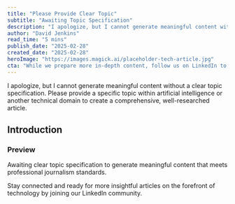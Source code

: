 ```yaml
---
title: "Please Provide Clear Topic"
subtitle: "Awaiting Topic Specification"
description: "I apologize, but I cannot generate meaningful content without a clear topic specification. Please provide a specific topic within artificial intelligence or another technical domain to create a comprehensive, well-researched article."
author: "David Jenkins"
read_time: "5 mins"
publish_date: "2025-02-28"
created_date: "2025-02-28"
heroImage: "https://images.magick.ai/placeholder-tech-article.jpg"
cta: "While we prepare more in-depth content, follow us on LinkedIn to stay updated on the latest in technology and artificial intelligence."
---
```


I apologize, but I cannot generate meaningful content without a clear topic specification. Please provide a specific topic within artificial intelligence or another technical domain to create a comprehensive, well-researched article. 

## Introduction

### Preview
Awaiting clear topic specification to generate meaningful content that meets professional journalism standards.

Stay connected and ready for more insightful articles on the forefront of technology by joining our LinkedIn community.